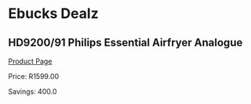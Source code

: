 
# Ebucks Dealz
## HD9200/91 Philips Essential Airfryer Analogue
[Product Page](https://www.ebucks.com/web/shop/productSelected.do?prodId=1165765838&catId=1157659933)

Price: R1599.00

Savings: 400.0


	